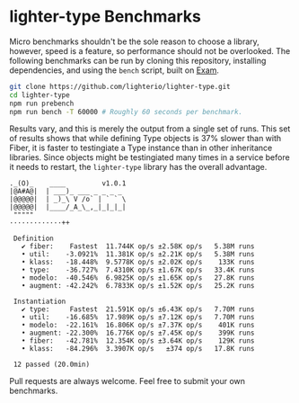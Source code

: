 # lighter-type Benchmarks

Micro benchmarks shouldn't be the sole reason to choose a library, however,
speed is a feature, so performance should not be overlooked. The following
benchmarks can be run by cloning this repository, installing dependencies,
and using the `bench` script, built on [Exam](http://lighter.io/exam).

```bash
git clone https://github.com/lighterio/lighter-type.git
cd lighter-type
npm run prebench
npm run bench -T 60000 # Roughly 60 seconds per benchmark.
```

Results vary, and this is merely the output from a single set of runs. This
set of results shows that while defining Type objects is 37% slower than
with Fiber, it is faster to testingiate a Type instance than in other
inheritance libraries. Since objects might be testingiated many times in a
service before it needs to restart, the `lighter-type` library has the
overall advantage.

```
._(O)_    ____         v1.0.1
|@A#A@|  | ___)_ ___ _ _ _ _
|@@@@@|  | _)_\ V /o` | ` ` \
|@@@@@|  |____/_A_\_,_|_|_|_|
 """""
·············++

 Definition
   ✔ fiber:    Fastest  11.744K op/s ±2.58K op/s   5.38M runs
   • util:    -3.0921%  11.381K op/s ±2.21K op/s   5.38M runs
   • klass:   -18.448%  9.5778K op/s ±2.02K op/s    133K runs
   • type:    -36.727%  7.4310K op/s ±1.67K op/s   33.4K runs
   • modelo:  -40.546%  6.9825K op/s ±1.65K op/s   27.8K runs
   • augment: -42.242%  6.7833K op/s ±1.52K op/s   25.2K runs

 Instantiation
   ✔ type:     Fastest  21.591K op/s ±6.43K op/s   7.70M runs
   • util:    -16.685%  17.989K op/s ±7.12K op/s   7.70M runs
   • modelo:  -22.161%  16.806K op/s ±7.37K op/s    401K runs
   • augment: -22.300%  16.776K op/s ±7.45K op/s    399K runs
   • fiber:   -42.781%  12.354K op/s ±3.64K op/s    129K runs
   • klass:   -84.296%  3.3907K op/s   ±374 op/s   17.8K runs

 12 passed (20.0min)
```

Pull requests are always welcome. Feel free to submit your own benchmarks.
